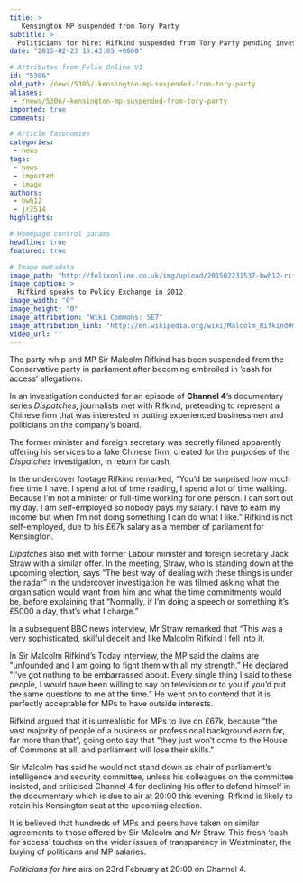 ```yaml
---
title: >
   Kensington MP suspended from Tory Party
subtitle: >
  Politicians for hire: Rifkind suspended from Tory Party pending investigation into ‘cash for access’ scandal.
date: "2015-02-23 15:43:05 +0000"

# Attributes from Felix Online V1
id: "5306"
old_path: /news/5306/-kensington-mp-suspended-from-tory-party
aliases:
 - /news/5306/-kensington-mp-suspended-from-tory-party
imported: true
comments:

# Article Taxonomies
categories:
 - news
tags:
 - news
 - imported
 - image
authors:
 - bwh12
 - jr2514
highlights:

# Homepage control params
headline: true
featured: true

# Image metadata
image_path: "http://felixonline.co.uk/img/upload/201502231537-bwh12-rifkind.jpg"
image_caption: >
  Rifkind speaks to Policy Exchange in 2012
image_width: "0"
image_height: "0"
image_attribution: "Wiki Commons: SE7"
image_attribution_link: "http://en.wikipedia.org/wiki/Malcolm_Rifkind#mediaviewer/File:Rt_Hon_Sir_Malcolm_Rifkind_MP_at_Policy_Fight_Club.jpg"
video_url: ""
---
```


The party whip and MP Sir Malcolm Rifkind has been suspended from the Conservative party in parliament after becoming embroiled in ‘cash for access’ allegations.

In an investigation conducted for an episode of __Channel 4__’s documentary series _Dispatches_, journalists met with Rifkind, pretending to represent a Chinese firm that was interested in putting experienced businessmen and politicians on the company’s board.

The former minister and foreign secretary was secretly filmed apparently offering his services to a fake Chinese firm, created for the purposes of the _Dispatches_ investigation, in return for cash.

In the undercover footage Rifkind remarked, “You’d be surprised how much free time I have. I spend a lot of time reading, I spend a lot of time walking. Because I’m not a minister or full-time working for one person. I can sort out my day. I am self-employed so nobody pays my salary. I have to earn my income but when I’m not doing something I can do what I like.” Rifkind is not self-employed, due to his £67k salary as a member of parliament for Kensington.

_Dipatches_ also met with former Labour minister and foreign secretary Jack Straw with a similar offer. In the meeting, Straw, who is standing down at the upcoming election, says “The best way of dealing with these things is under the radar” In the undercover investigation he was filmed asking what the organisation would want from him and what the time commitments would be, before explaining that “Normally, if I’m doing a speech or something it’s £5000 a day, that’s what I charge.”

In a subsequent BBC news interview, Mr Straw remarked that “This was a very sophisticated, skilful deceit and like Malcolm Rifkind I fell into it.

In Sir Malcolm Rifkind’s Today interview, the MP said the claims are "unfounded and I am going to fight them with all my strength.” He declared "I’ve got nothing to be embarrassed about. Every single thing I said to these people, I would have been willing to say on television or to you if you’d put the same questions to me at the time.” He went on to contend that it is perfectly acceptable for MPs to have outside interests.

Rifkind argued that it is unrealistic for MPs to live on £67k, because “the vast majority of people of a business or professional background earn far, far more than that”, going onto say that “they just won’t come to the House of Commons at all, and parliament will lose their skills."

Sir Malcolm has said he would not stand down as chair of parliament’s intelligence and security committee, unless his colleagues on the committee insisted, and criticised Channel 4 for declining his offer to defend himself in the documentary which is due to air at 20:00 this evening. Rifkind is likely to retain his Kensington seat at the upcoming election.

It is believed that hundreds of MPs and peers have taken on similar agreements to those offered by Sir Malcolm and Mr Straw. This fresh ‘cash for access’ touches on the wider issues of transparency in Westminster, the buying of politicans and MP salaries.

_Politicians for hire_ airs on 23rd February at 20:00 on Channel 4.
